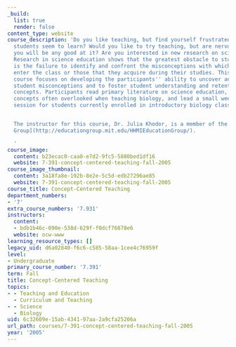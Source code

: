 ```yaml
---
_build:
  list: true
  render: false
content_type: website
course_description: 'Do you like teaching, but find yourself frustrated by how little
  students seem to learn? Would you like to try teaching, but are nervous about whether
  you will be any good at it? Are you interested in new research on science education?
  Research in science education shows that the greatest obstacle to student learning
  is the failure to identify and confront the misconceptions with which the students
  enter the class or those that they acquire during their studies. This weekly seminar
  course focuses on developing the participants'' ability to uncover and confront
  student misconceptions and to foster student understanding and retention of key
  concepts. Participants read primary literature on science education, uncover basic
  concepts often overlooked when teaching biology, and lead a small weekly discussion
  session for students currently enrolled in introductory biology classes.


  The instructor for this course, Dr. Julia Khodor, is a member of the [HHMI Education
  Group](http://educationgroup.mit.edu/HHMIEducationGroup/).

  '
course_image:
  content: b23ecac0-caa0-e7d2-9fc5-5880bed1df16
  website: 7-391-concept-centered-teaching-fall-2005
course_image_thumbnail:
  content: 3a18fa8e-192b-8e2e-5c5d-edb27296ae85
  website: 7-391-concept-centered-teaching-fall-2005
course_title: Concept-Centered Teaching
department_numbers:
- '7'
extra_course_numbers: '7.931'
instructors:
  content:
  - bdb1b46c-090e-538d-629f-f0dcf76878e6
  website: ocw-www
learning_resource_types: []
legacy_uid: d6a02840-f6c6-c585-58aa-1cee4c76959f
level:
- Undergraduate
primary_course_number: '7.391'
term: Fall
title: Concept-Centered Teaching
topics:
- - Teaching and Education
  - Curriculum and Teaching
- - Science
  - Biology
uid: 6c32609e-15ab-4341-97aa-2a9cfa25206a
url_path: courses/7-391-concept-centered-teaching-fall-2005
year: '2005'
---
```

